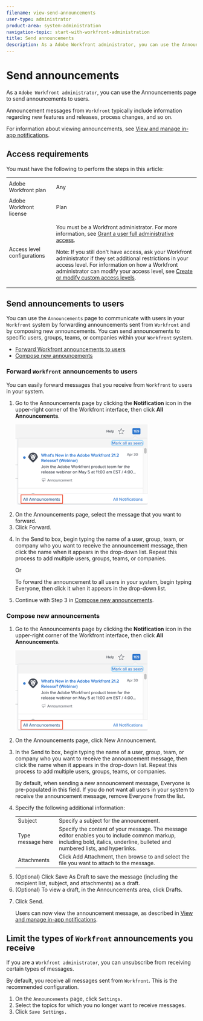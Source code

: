 ```yaml
---
filename: view-send-announcements
user-type: administrator
product-area: system-administration
navigation-topic: start-with-workfront-administration
title: Send announcements
description: As a Adobe Workfront administrator, you can use the Announcements page to send announcements to users.
---
```


# Send announcements

As a `Adobe Workfront administrator`, you can use the Announcements page to send announcements to users.

Announcement messages from `Workfront` typically include information regarding new features and releases, process changes, and so on.

For information about viewing announcements, see [View and manage in-app notifications](../../workfront-basics/using-notifications/view-and-manage-in-app-notifications.md).

## Access requirements

You must have the following to perform the steps in this article:

<table cellspacing="0"> 
 <col> 
 <col> 
 <tbody> 
  <tr> 
   <td role="rowheader"><span>Adobe Workfront</span> plan</td> 
   <td> <p>Any</p> </td> 
  </tr> 
  <tr> 
   <td role="rowheader"><span>Adobe Workfront</span> license</td> 
   <td> <p><span>Plan</span> </p> </td> 
  </tr> 
  <tr> 
   <td role="rowheader">Access level configurations</td> 
   <td> <p>You must be a <span>Workfront administrator</span>. For more information, see <a href="../../administration-and-setup/add-users/configure-and-grant-access/grant-a-user-full-administrative-access.md" class="MCXref xref">Grant a user full administrative access</a>.</p> <p>Note: If you still don't have access, ask your <span>Workfront administrator</span> if they set additional restrictions in your access level. For information on how a <span>Workfront administrator</span> can modify your access level, see <a href="../../administration-and-setup/add-users/configure-and-grant-access/create-modify-access-levels.md" class="MCXref xref">Create or modify custom access levels</a>.</p> </td> 
  </tr> 
 </tbody> 
</table>

## Send announcements to users

You can use the `Announcements` page to communicate with users in your `Workfront` system by forwarding announcements sent from `Workfront` and by composing new announcements. You can send announcements to specific users, groups, teams, or companies within your `Workfront` system.

* [Forward Workfront announcements to users](#forwarding-announcements-to-users) 
* [Compose new announcements](#composing-new-announcements)

### Forward `Workfront` announcements to users

You can easily forward messages that you receive from `Workfront` to users in your system.

<ol> 
 <li value="1"> <p>Go to the Announcements page by clicking the <b>Notification</b> icon in the upper-right corner of the <span>Workfront</span> interface, then click <b>All Announcements</b>.</p> <p> <img src="assets/announcement-access-350x212.png" style="width: 350;height: 212;"> </p> </li> 
 <li value="2">On the <span class="bold">Announcements</span> page, select the message that you want to forward.</li> 
 <li value="3">Click <span class="bold">Forward</span>.</li> 
 <li value="4"> <p>In the <span class="bold">Send to</span> box, begin typing the name of a user, group, team, or company who you want to receive the announcement message, then click the name when it appears in the drop-down list. Repeat this process to add multiple users, groups, teams, or companies.<br></p> <p>Or</p> <p>To forward the announcement to all users in your system, begin typing <span class="bold">Everyone</span>, then click it when it appears in the drop-down list. </p> </li> 
 <li value="5">Continue with Step 3 in <a href="#composing-new-announcements" class="MCXref xref">Compose new announcements</a>.</li> 
</ol>

### Compose new announcements

<ol> 
 <li value="1"> <p>Go to the Announcements page by clicking the <b>Notification</b> icon in the upper-right corner of the <span>Workfront</span> interface, then click <b>All Announcements</b>.</p> <p> <img src="assets/announcement-access-350x212.png" style="width: 350;height: 212;"> </p> </li> 
 <li value="2">On the <span class="bold">Announcements</span> page, click <span class="bold">New Announcement.</span></li> 
 <li value="3"> <p>In the <span class="bold">Send to</span> box, begin typing the name of a user, group, team, or company who you want to receive the announcement message, then click the name when it appears in the drop-down list. Repeat this process to add multiple users, groups, teams, or companies.<br></p> <p>By default, when sending a new announcement message, <span class="bold">Everyone</span> is pre-populated in this field. If you do not want all users in your system to receive the announcement message, remove <span class="bold">Everyone</span> from the list.</p> </li> 
 <li value="4"> <p>Specify the following additional information:</p> 
  <table cellspacing="0"> 
   <col> 
   <col> 
   <tbody> 
    <tr> 
     <td role="rowheader">Subject</td> 
     <td>Specify a subject for the announcement.</td> 
    </tr> 
    <tr> 
     <td role="rowheader">Type message here</td> 
     <td>Specify the content of your message. The message editor enables you to include common markup, including bold, italics, underline, bulleted and numbered lists, and hyperlinks.</td> 
    </tr> 
    <tr> 
     <td role="rowheader">Attachments</td> 
     <td>Click<span class="bold"> Add Attachment,</span> then browse to and select the file you want to attach to the message.</td> 
    </tr> 
   </tbody> 
  </table> </li> 
 <li value="5">(Optional) Click <span class="bold">Save As Draft</span> to save the message (including the recipient list, subject, and attachments) as a draft.<br></li> 
 <li value="6">(Optional) To view a draft, in the <span class="bold">Announcements</span> area, click <span class="bold">Drafts</span>.</li> 
 <li value="7"> <p>Click <span class="bold">Send.</span><br></p> <p>Users can now view the announcement message, as described in <a href="../../workfront-basics/using-notifications/view-and-manage-in-app-notifications.md" class="MCXref xref">View and manage in-app notifications</a>.</p> </li> 
</ol>

## Limit the types of `Workfront` announcements you receive

If you are a `Workfront administrator`, you can unsubscribe from receiving certain types of messages.

By default, you receive all messages sent from `Workfront`. This is the recommended configuration.

1. On the `Announcements` page, click `Settings.`
1. Select the topics for which you no longer want to receive messages.
1. Click `Save Settings.`

